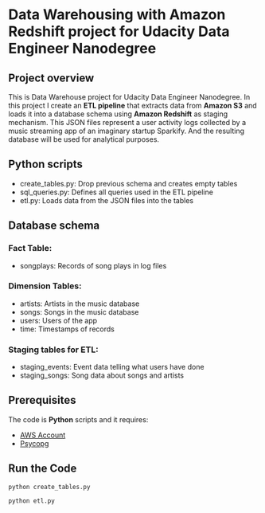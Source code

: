 # Data Warehousing with Amazon Redshift project for Udacity Data Engineer Nanodegree

## Project overview
This is Data Warehouse project for Udacity Data Engineer Nanodegree. In this project I create an **ETL pipeline** that extracts data from **Amazon S3** and loads it into a database schema using **Amazon Redshift** as staging mechanism.  This JSON files represent a user activity logs collected by a music streaming app of an imaginary startup Sparkify. And the resulting database will be used for analytical purposes.

## Python scripts
* create_tables.py: Drop previous schema and creates empty tables
* sql_queries.py: Defines all queries used in the ETL pipeline
* etl.py: Loads data from the JSON files into the tables

## Database schema

### Fact Table:
* songplays: Records of song plays in log files 

### Dimension Tables:
* artists: Artists in the music database
* songs: Songs in the music database
* users: Users of the app
* time: Timestamps of records

### Staging tables for ETL:
* staging_events: Event data telling what users have done 
* staging_songs: Song data about songs and artists 

## Prerequisites
The code is **Python** scripts and it requires:

* [AWS Account](https://aws.amazon.com/)
* [Psycopg](https://pypi.org/project/psycopg2/)

## Run the Code

`python create_tables.py`

`python etl.py`

